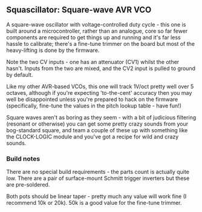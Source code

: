 ## Squascillator: Square-wave AVR VCO

A square-wave oscillator with voltage-controlled duty cycle - this one is built around a microcontroller, rather than an analogue, core so far fewer components are required to get things up and running and it's far less hassle to calibrate; there's a fine-tune trimmer on the board but most of the heavy-lifting is done by the firmware.

Note the two CV inputs - one has an attenuator (CV1) whilst the other hasn't.  Inputs from the two are mixed, and the CV2 input is pulled to ground by default.

Like my other AVR-based VCOs, this one will track 1V/oct pretty well over 5 octaves, although if you're expecting 'to-the-cent' accuracy then you may well be disappointed unless you're prepared to hack on the firmware (specifically, fine-tune the values in the pitch lookup table - have fun!)

Square waves aren't as boring as they seem - with a bit of judicious filtering (resonant or otherwise) you can get some pretty crazy sounds from your bog-standard square, and team a couple of these up with something like the CLOCK-LOGIC module and you've got a recipe for wild and crazy sounds.

### Build notes

There are no special build requirements - the parts count is actually quite low. There are a pair of surface-mount Schmitt trigger inverters but these are pre-soldered.

Both pots should be linear taper - pretty much any value will work fine (I recommend 10k or 20k). 50k is a good value for the fine-tune trimmer.